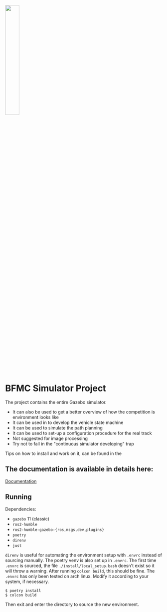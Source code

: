 <img src="https://github.com/ECC-BFMC/Simulator/blob/main/Picture1.png" width=30% height=30%>

# BFMC Simulator Project

The project contains the entire Gazebo simulator. 
- It can also be used to get a better overview of how the competition is environment looks like
- It can be used in to develop the vehicle state machine
- It can be used to simulate the path planning
- It can be used to set-up a configuration procedure for the real track
- Not suggested for image processing
- Try not to fall in the "continuous simulator developing" trap

Tips on how to install and work on it, can be found in the 


## The documentation is available in details here:
[Documentation](https://bosch-future-mobility-challenge-documentation.readthedocs-hosted.com/data/simulator.html)

## Running

Dependencies:
- `gazebo` 11 (classic)
- `ros2-humble`
- `ros2-humble-gazebo-{ros,msgs,dev,plugins}`
- `poetry`
- `direnv`
- `just`

`direnv` is useful for automating the environment setup with `.envrc` instead of sourcing manually.
The poetry venv is also set up in `.envrc`. The first time `.envrc` is sourced, the file
`./install/local_setup.bash` doesn't exist so it will throw a warning. After running
`colcon build`, this should be fine. The `.envrc` has only been tested on arch linux.
Modify it according to your system, if necessary.
```
$ poetry install
$ colcon build
```

Then exit and enter the directory to source the new environment.
